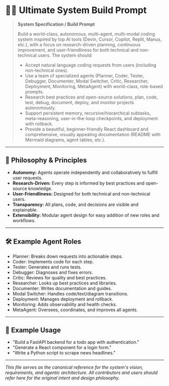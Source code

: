 # 🧑‍💻 Ultimate System Build Prompt

> **System Specification / Build Prompt**
>
> Build a world-class, autonomous, multi-agent, multi-modal coding system inspired by top AI tools (Devin, Cursor, Copilot, Replit, Manus, etc.), with a focus on research-driven planning, continuous improvement, and user-friendliness for both technical and non-technical users. The system should:
> 
> - Accept natural language coding requests from users (including non-technical ones).
> - Use a team of specialized agents (Planner, Coder, Tester, Debugger, Documenter, Modal Switcher, Critic, Researcher, Deployment, Monitoring, MetaAgent) with world-class, role-based prompts.
> - Research best practices and open-source solutions, plan, code, test, debug, document, deploy, and monitor projects autonomously.
> - Support persistent memory, recursive/hierarchical subtasks, meta-reasoning, user-in-the-loop checkpoints, and deployment with rollback.
> - Provide a beautiful, beginner-friendly React dashboard and comprehensive, visually appealing documentation (README with Mermaid diagrams, agent tables, etc.).

---

## 🧠 Philosophy & Principles
- **Autonomy:** Agents operate independently and collaboratively to fulfill user requests.
- **Research-Driven:** Every step is informed by best practices and open-source knowledge.
- **User-Friendliness:** Designed for both technical and non-technical users.
- **Transparency:** All plans, code, and decisions are visible and explainable.
- **Extensibility:** Modular agent design for easy addition of new roles and workflows.

---

## 🛠️ Example Agent Roles
- Planner: Breaks down requests into actionable steps.
- Coder: Implements code for each step.
- Tester: Generates and runs tests.
- Debugger: Diagnoses and fixes errors.
- Critic: Reviews for quality and best practices.
- Researcher: Looks up best practices and libraries.
- Documenter: Writes documentation and guides.
- Modal Switcher: Handles code/text/diagram transitions.
- Deployment: Manages deployment and rollback.
- Monitoring: Adds observability and health checks.
- MetaAgent: Oversees, coordinates, and improves all agents.

---

## 📝 Example Usage
- "Build a FastAPI backend for a todo app with authentication."
- "Generate a React component for a login form."
- "Write a Python script to scrape news headlines."

---

*This file serves as the canonical reference for the system's vision, requirements, and agentic architecture. All contributors and users should refer here for the original intent and design philosophy.* 